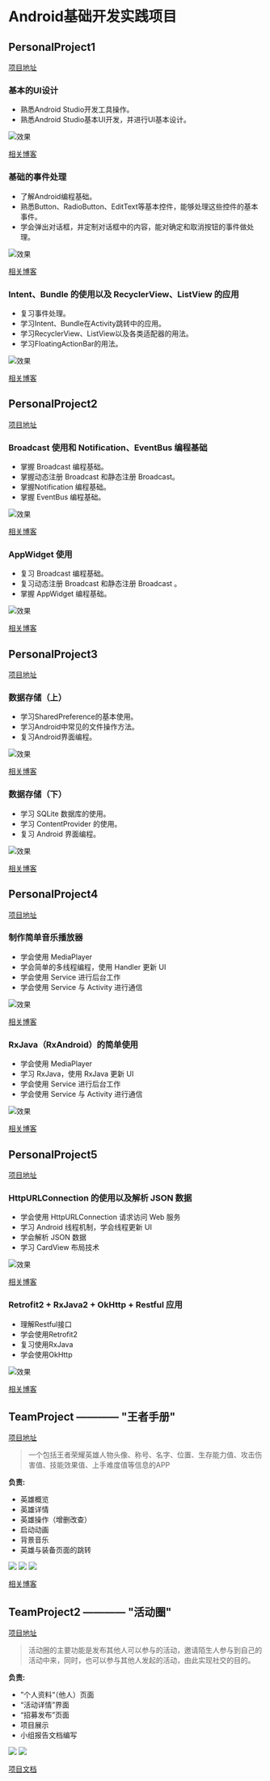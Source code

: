 # Android基础开发实践项目

## PersonalProject1

[项目地址](https://github.com/JankingWon/AndroidProject/tree/gh-pages/PersonalProject1)

### 基本的UI设计

- 熟悉Android Studio开发工具操作。
- 熟悉Android Studio基本UI开发，并进行UI基本设计。

![效果](https://cdn.jsdelivr.net/gh/jankingwon/jankingwon.github.io@latest/2019/android1/20180929230801598.png) 

[相关博客](https://blog.csdn.net/jankingmeaning/article/details/82903521) 

### 基础的事件处理

- 了解Android编程基础。
- 熟悉Button、RadioButton、EditText等基本控件，能够处理这些控件的基本事件。
- 学会弹出对话框，并定制对话框中的内容，能对确定和取消按钮的事件做处理。

![效果](https://cdn.jsdelivr.net/gh/jankingwon/jankingwon.github.io@latest/2019/android2/success.jpg) 

[相关博客](https://blog.csdn.net/jankingmeaning/article/details/82926588) 

### Intent、Bundle 的使用以及 RecyclerView、ListView 的应用

- 复习事件处理。
- 学习Intent、Bundle在Activity跳转中的应用。
- 学习RecyclerView、ListView以及各类适配器的用法。
- 学习FloatingActionBar的用法。

![效果](https://cdn.jsdelivr.net/gh/jankingwon/jankingwon.github.io@latest/2019/android3/1539495186387.png) 

[相关博客](https://blog.csdn.net/jankingmeaning/article/details/83067314) 

## PersonalProject2

[项目地址](https://github.com/JankingWon/AndroidProject/tree/gh-pages/PersonalProject2)

### Broadcast 使用和 Notification、EventBus 编程基础

- 掌握 Broadcast 编程基础。
- 掌握动态注册 Broadcast 和静态注册 Broadcast。
- 掌握Notification 编程基础。
- 掌握 EventBus 编程基础。

![效果](https://cdn.jsdelivr.net/gh/jankingwon/jankingwon.github.io@latest/2019/android4/broadcast.gif) 

[相关博客](https://blog.csdn.net/jankingmeaning/article/details/83154241) 

### AppWidget 使用

- 复习 Broadcast 编程基础。
- 复习动态注册 Broadcast 和静态注册 Broadcast 。
- 掌握 AppWidget 编程基础。

![效果](https://cdn.jsdelivr.net/gh/jankingwon/jankingwon.github.io@latest/2019/android5/GIF-1540489328401.gif) 

[相关博客](https://blog.csdn.net/jankingmeaning/article/details/83550361) 

## PersonalProject3

[项目地址](https://github.com/JankingWon/AndroidProject/tree/gh-pages/PersonalProject3)

### 数据存储（上）

- 学习SharedPreference的基本使用。
- 学习Android中常见的文件操作方法。
- 复习Android界面编程。

![效果](https://cdn.jsdelivr.net/gh/jankingwon/jankingwon.github.io@latest/2019/android6/GIF.gif) 

[相关博客](https://blog.csdn.net/jankingmeaning/article/details/84039169) 


### 数据存储（下）

- 学习 SQLite 数据库的使用。
- 学习 ContentProvider 的使用。
- 复习 Android 界面编程。

![效果](https://cdn.jsdelivr.net/gh/jankingwon/jankingwon.github.io@latest/2019/android7/GIF-1542127554823.gif) 

[相关博客](https://blog.csdn.net/jankingmeaning/article/details/84039176) 


## PersonalProject4

[项目地址](https://github.com/JankingWon/AndroidProject/tree/gh-pages/PersonalProject4)

### 制作简单音乐播放器

- 学会使用 MediaPlayer
- 学会简单的多线程编程，使用 Handler 更新 UI
- 学会使用 Service 进行后台工作
- 学会使用 Service 与 Activity 进行通信

![效果](https://cdn.jsdelivr.net/gh/jankingwon/jankingwon.github.io@latest/2019/android8/gif5%E6%96%B0%E6%96%87%E4%BB%B6.gif) 

[相关博客](https://blog.csdn.net/jankingmeaning/article/details/84570077) 

### RxJava（RxAndroid）的简单使用

- 学会使用 MediaPlayer
- 学习 RxJava，使用 RxJava 更新 UI
- 学会使用 Service 进行后台工作
- 学会使用 Service 与 Activity 进行通信

![效果](https://cdn.jsdelivr.net/gh/jankingwon/jankingwon.github.io@latest/2019/android8/gif5%E6%96%B0%E6%96%87%E4%BB%B6.gif) 

[相关博客](https://blog.csdn.net/jankingmeaning/article/details/84778628) 

## PersonalProject5

[项目地址](https://github.com/JankingWon/AndroidProject/tree/gh-pages/PersonalProject5)

### HttpURLConnection 的使用以及解析 JSON 数据

- 学会使用 HttpURLConnection 请求访问 Web 服务
- 学习 Android 线程机制，学会线程更新 UI
- 学会解析 JSON 数据
- 学习 CardView 布局技术

![效果](https://cdn.jsdelivr.net/gh/jankingwon/jankingwon.github.io@latest/2019/android10/gif5.gif) 

[相关博客](https://blog.csdn.net/jankingmeaning/article/details/84928305) 

### Retrofit2 + RxJava2 + OkHttp + Restful 应用

- 理解Restful接口
- 学会使用Retrofit2
- 复习使用RxJava
- 学会使用OkHttp

![效果](https://cdn.jsdelivr.net/gh/jankingwon/jankingwon.github.io@latest/2019/android11/%E6%95%88%E6%9E%9C.gif) 

[相关博客](https://blog.csdn.net/jankingmeaning/article/details/85081654) 


## TeamProject ———— "王者手册"

[项目地址](https://github.com/JankingWon/AndroidProject/tree/gh-pages/TeamProject1)

> 一个包括王者荣耀英雄人物头像、称号、名字、位置、生存能力值、攻击伤害值、技能效果值、上手难度值等信息的APP

**负责:** 

- 英雄概览
- 英雄详情
- 英雄操作（增删改查）
- 启动动画
- 背景音乐
- 英雄与装备页面的跳转

![](https://cdn.jsdelivr.net/gh/jankingwon/jankingwon.github.io@latest/2019/android-pro1/1543053765227.png)
![](https://cdn.jsdelivr.net/gh/jankingwon/jankingwon.github.io@latest/2019/android-pro1/1543053897874.png)
![](https://cdn.jsdelivr.net/gh/jankingwon/jankingwon.github.io@latest/2019/android-pro1/detail_hero.png)

[相关博客](https://blog.csdn.net/jankingmeaning/article/details/84873452)

## TeamProject2 ———— "活动圈"

[项目地址](https://github.com/JankingWon/AndroidProject/tree/gh-pages/TeamProject2)

> 活动圈的主要功能是发布其他人可以参与的活动，邀请陌生人参与到自己的活动中来，同时，也可以参与其他人发起的活动，由此实现社交的目的。

**负责:**

- ”个人资料“（他人）页面
- “活动详情”界面
- “招募发布”页面
- 项目展示
- 小组报告文档编写

![](https://github.com/JankingWon/SYSUMaterial/blob/master/%E7%A7%BB%E5%8A%A8%E7%AB%AF%E5%BC%80%E5%8F%91Android/TeamProject2/report/Group1/%E9%A1%B9%E7%9B%AE%E6%96%87%E6%A1%A3/pic/1.png)
![](https://github.com/JankingWon/SYSUMaterial/blob/master/%E7%A7%BB%E5%8A%A8%E7%AB%AF%E5%BC%80%E5%8F%91Android/TeamProject2/report/Group1/%E9%A1%B9%E7%9B%AE%E6%96%87%E6%A1%A3/pic/3.png)

[项目文档](https://github.com/JankingWon/SYSUMaterial/tree/master/%E7%A7%BB%E5%8A%A8%E7%AB%AF%E5%BC%80%E5%8F%91Android/TeamProject2/report/Group1/%E9%A1%B9%E7%9B%AE%E6%96%87%E6%A1%A3)
